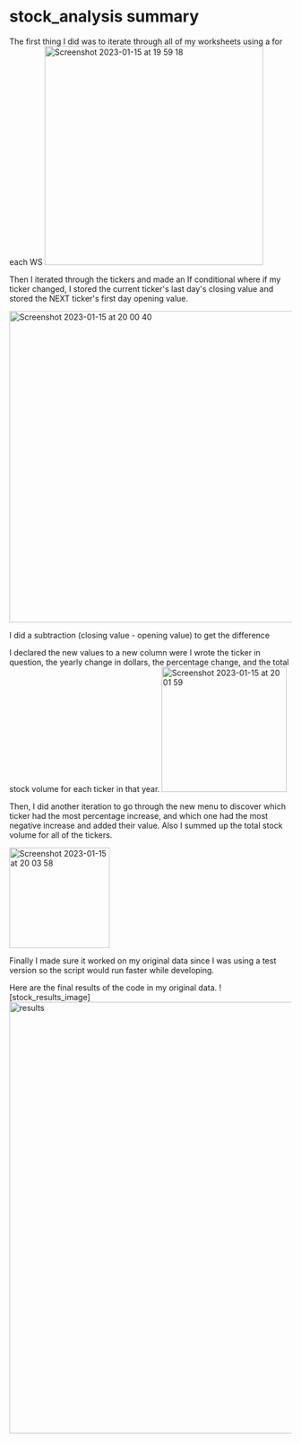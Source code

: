 # stock_analysis summary

The first thing I did was to iterate through all of my worksheets using a for each WS
<img width="390" alt="Screenshot 2023-01-15 at 19 59 18" src="https://user-images.githubusercontent.com/64171430/212582839-1ccaba35-5e75-4f7b-bd39-0ac95f2b13c3.png">


Then I iterated through the tickers and made an If conditional where if my ticker changed, I stored the current ticker's last day's closing value and stored the NEXT ticker's first day opening value. 

<img width="555" alt="Screenshot 2023-01-15 at 20 00 40" src="https://user-images.githubusercontent.com/64171430/212582952-f1970c1d-a351-42c6-9d9d-7f490b992cea.png">


I did a subtraction (closing value - opening value) to get the difference 

I declared the new values to a new column were I wrote the ticker in question, the yearly change in dollars, the percentage change, and the total stock volume for each ticker in that year. 
<img width="223" alt="Screenshot 2023-01-15 at 20 01 59" src="https://user-images.githubusercontent.com/64171430/212583053-b56844a0-d56a-4716-891c-c2ff6c84e15e.png">

Then, I did another iteration to go through the new menu to discover which ticker had the most percentage increase, and which one had the most negative increase and added their value. Also I summed up the total stock volume for all of the tickers.

<img width="179" alt="Screenshot 2023-01-15 at 20 03 58" src="https://user-images.githubusercontent.com/64171430/212583230-a1e3dee5-fc99-4f08-87a8-92630a26efe1.png">

Finally I made sure it worked on my original data since I was using a test version so the script would run faster while developing. 

Here are the final results of the code in my original data. 
![stock_results_image]
<img width="769" alt="results" src="https://user-images.githubusercontent.com/64171430/212593086-8f8cbffa-952c-4d05-be3f-b1311dcf413d.png">
